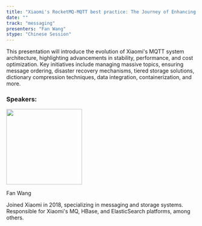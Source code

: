 ```yaml
---
title: "Xiaomi's RocketMQ-MQTT best practice: The Journey of Enhancing Quality and Cost Efficiency"
date: ""
track: "messaging"
presenters: "Fan Wang"
stype: "Chinese Session"
---
```


This presentation will introduce the evolution of Xiaomi's MQTT system architecture, highlighting advancements in stability, performance, and cost optimization. Key initiatives include managing massive topics, ensuring message ordering, disaster recovery mechanisms, tiered storage solutions, dictionary compression techniques, data integration, containerization, and more.

### Speakers:


<img src="https://sessionize.com/image/cae3-400o400o1-GXWj5X6MXUxLT5kfwqCJqB.jpg" width="200" /><br/>

Fan Wang

Joined Xiaomi in 2018, specializing in messaging and storage systems. Responsible for Xiaomi's MQ, HBase, and ElasticSearch platforms, among others.
